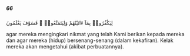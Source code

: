 ##### 66

<span class="ayah">لِيَكْفُرُوا۟ بِمَآ ءَاتَيْنَٰهُمْ وَلِيَتَمَتَّعُوا۟ ۖ فَسَوْفَ يَعْلَمُونَ</span>

<span class="ayah_translation">agar mereka mengingkari nikmat yang telah Kami berikan kepada mereka dan agar mereka (hidup) bersenang-senang (dalam kekafiran). Kelak mereka akan mengetahui (akibat perbuatannya).</span>
